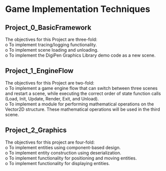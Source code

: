 # Game Implementation Techniques


## Project_0_BasicFramework
The objectives for this Project are three-fold:  
o	To implement tracing/logging functionality.  
o	To implement scene loading and unloading.  
o	To implement the DigiPen Graphics Library demo code as a new scene.  

## Project_1_EngineFlow
The objectives for this Project are two-fold:  
o	To implement a game engine flow that can switch between three scenes and restart a scene, while executing the correct order of state function calls (Load, Init, Update, Render, Exit, and Unload).  
o	To implement a module for performing mathematical operations on the Vector2D structure. These mathematical operations will be used in the third scene.  

## Project_2_Graphics
The objectives for this project are four-fold:  
o	To implement entities using component-based design.  
o	To implement entity construction using deserialization.  
o	To implement functionality for positioning and moving entities.  
o	To implement functionality for displaying entities.  
